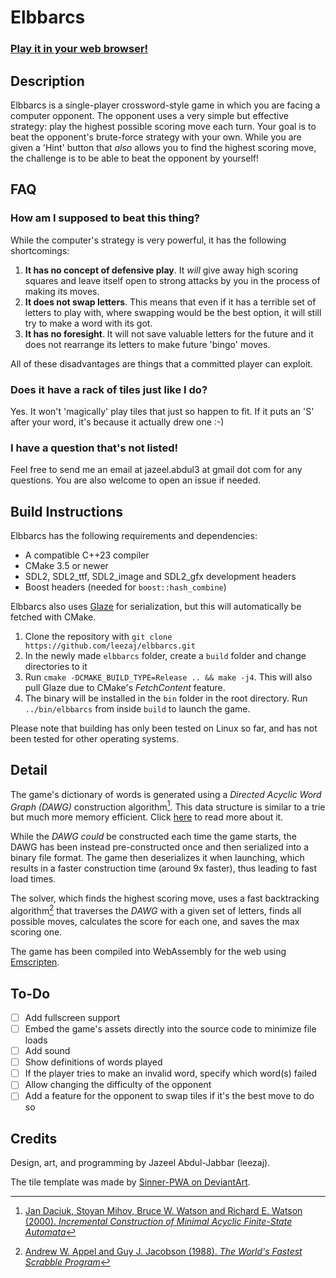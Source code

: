 # Elbbarcs

### [Play it in your web browser!](https://leezaj.github.io/elbbarcs/)

## Description

Elbbarcs is a single-player crossword-style game in which you are facing a computer opponent. The opponent uses a very
simple but effective strategy: play the highest possible scoring move each turn. Your goal is to beat the opponent's
brute-force strategy with your own. While you are given a 'Hint' button that *also* allows you to find the highest
scoring move, the challenge is to be able to beat the opponent by yourself!

## FAQ

### How am I supposed to beat this thing?
While the computer's strategy is very powerful, it has the following shortcomings:
1. **It has no concept of defensive play**. It *will* give away high scoring squares and leave itself open to strong
   attacks by you in the process of making its moves.
2. **It does not swap letters**. This means that even if it has a terrible set of letters to play with, where swapping
   would be the best option, it will still try to make a word with its got.
3. **It has no foresight**. It will not save valuable letters for the future and it does not rearrange its letters to
   make future 'bingo' moves.

All of these disadvantages are things that a committed player can exploit.

### Does it have a rack of tiles just like I do?
Yes. It won't 'magically' play tiles that just so happen to fit. If it puts an 'S' after your word, it's because it
actually drew one :-)

### I have a question that's not listed!
Feel free to send me an email at jazeel.abdul3 at gmail dot com for any questions. You are also welcome to open an issue
if needed.

## Build Instructions

Elbbarcs has the following requirements and dependencies:
- A compatible C++23 compiler
- CMake 3.5 or newer
- SDL2, SDL2_ttf, SDL2_image and SDL2_gfx development headers
- Boost headers (needed for `boost::hash_combine`)

Elbbarcs also uses [Glaze](https://github.com/stephenberry/glaze) for serialization, but this will automatically be
fetched with CMake.

1. Clone the repository with `git clone https://github.com/leezaj/elbbarcs.git`
2. In the newly made `elbbarcs` folder, create a `build` folder and change directories to it
3. Run `cmake -DCMAKE_BUILD_TYPE=Release .. && make -j4`. This will also pull Glaze due to CMake's *FetchContent*
   feature.
4. The binary will be installed in the `bin` folder in the root directory. Run `../bin/elbbarcs` from inside `build` to
   launch the game.

Please note that building has only been tested on Linux so far, and has not been tested for other operating systems.

## Detail

The game's dictionary of words is generated using a *Directed Acyclic Word Graph (DAWG)* construction algorithm[^1].
This data structure is similar to a trie but much more memory efficient. Click
[here](https://en.wikipedia.org/wiki/Deterministic_acyclic_finite_state_automaton) to read more about it.

While the *DAWG* *could* be constructed each time the game starts, the DAWG has been instead pre-constructed once and
then serialized into a binary file format. The game then deserializes it when launching, which results in a faster
construction time (around 9x faster), thus leading to fast load times.

The solver, which finds the highest scoring move, uses a fast backtracking algorithm[^2] that traverses the *DAWG* with
a given set of letters, finds all possible moves, calculates the score for each one, and saves the max scoring one.

The game has been compiled into WebAssembly for the web using [Emscripten](https://emscripten.org/).

## To-Do

- [ ] Add fullscreen support
- [ ] Embed the game's assets directly into the source code to minimize file loads
- [ ] Add sound
- [ ] Show definitions of words played
- [ ] If the player tries to make an invalid word, specify which word(s) failed
- [ ] Allow changing the difficulty of the opponent
- [ ] Add a feature for the opponent to swap tiles if it's the best move to do so

[^1]: [Jan Daciuk, Stoyan Mihov, Bruce W. Watson and Richard E. Watson (2000). *Incremental Construction of Minimal Acyclic Finite-State Automata*](https://aclanthology.org/J00-1002.pdf)
[^2]: [Andrew W. Appel and Guy J. Jacobson (1988). *The World's Fastest Scrabble Program*](https://www.cs.cmu.edu/afs/cs/academic/class/15451-s06/www/lectures/scrabble.pdf)

## Credits
Design, art, and programming by Jazeel Abdul-Jabbar (leezaj). 

The tile template was made by [Sinner-PWA on
DeviantArt](https://www.deviantart.com/sinner-pwa/art/Scrabble-tile-Vector-and-PSD-396003600).
